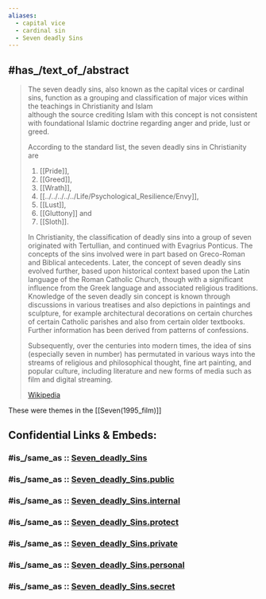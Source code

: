 ```yaml
---
aliases:
  - capital vice
  - cardinal sin
  - Seven deadly Sins
---
```


## #has_/text_of_/abstract 

> The seven deadly sins, also known as the capital vices or cardinal sins, 
> function as a grouping and classification of major vices 
> within the teachings in Christianity and Islam  
> although the source crediting Islam with this concept 
> is not consistent with foundational Islamic doctrine regarding anger and pride, lust or greed.   
> 
> According to the standard list, the seven deadly sins in Christianity are 
> 1. [[Pride]], 
> 2. [[Greed]], 
> 3. [[Wrath]], 
> 4. [[../../../../../Life/Psychological_Resilience/Envy]], 
> 5. [[Lust]], 
> 6. [[Gluttony]] and 
> 7. [[Sloth]]. 
>
> In Christianity, the classification of deadly sins into a group of seven originated with Tertullian, and continued with Evagrius Ponticus. The concepts of the sins involved were in part based on Greco-Roman and Biblical antecedents. Later, the concept of seven deadly sins evolved further, based upon historical context based upon the Latin language of the Roman Catholic Church, though with a significant influence from the Greek language and associated religious traditions. Knowledge of the seven deadly sin concept is known through discussions in various treatises and also depictions in paintings and sculpture, for example architectural decorations on certain churches of certain Catholic parishes and also from certain older textbooks. Further information has been derived from patterns of confessions.
>
> Subsequently, over the centuries into modern times, the idea of sins (especially seven in number) has permutated in various ways into the streams of religious and philosophical thought, fine art painting, and popular culture, including literature and new forms of media such as film and digital streaming.
>
> [Wikipedia](https://en.wikipedia.org/wiki/Seven%20deadly%20sins)

These were themes in the [[Seven(1995_film)]] 




## Confidential Links & Embeds: 

### #is_/same_as :: [Seven_deadly_Sins](/_Standards/Philosophy/Metaphysic/Religion/Christianity/Seven_deadly_Sins.md) 

### #is_/same_as :: [Seven_deadly_Sins.public](/_public/Philosophy/Metaphysic/Religion/Christianity/Seven_deadly_Sins.public.md) 

### #is_/same_as :: [Seven_deadly_Sins.internal](/_internal/Philosophy/Metaphysic/Religion/Christianity/Seven_deadly_Sins.internal.md) 

### #is_/same_as :: [Seven_deadly_Sins.protect](/_protect/Philosophy/Metaphysic/Religion/Christianity/Seven_deadly_Sins.protect.md) 

### #is_/same_as :: [Seven_deadly_Sins.private](/_private/Philosophy/Metaphysic/Religion/Christianity/Seven_deadly_Sins.private.md) 

### #is_/same_as :: [Seven_deadly_Sins.personal](/_personal/Philosophy/Metaphysic/Religion/Christianity/Seven_deadly_Sins.personal.md) 

### #is_/same_as :: [Seven_deadly_Sins.secret](/_secret/Philosophy/Metaphysic/Religion/Christianity/Seven_deadly_Sins.secret.md)

